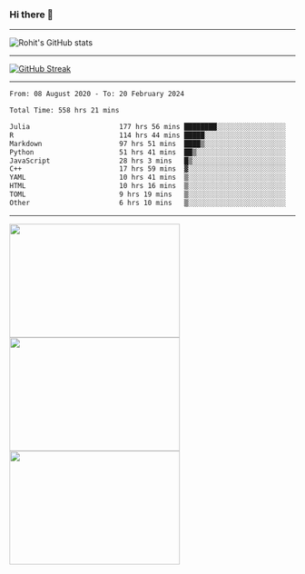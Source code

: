 ### Hi there 👋

<hr/>

![Rohit's GitHub stats](https://github-readme-stats.vercel.app/api?username=RohitRathore1&show_icons=true&theme=transparent)

<hr/>

[![GitHub Streak](http://github-readme-streak-stats.herokuapp.com?user=RohitRathore1&theme=dark&mode=weekly)](https://git.io/streak-stats)

<hr/>

<!--START_SECTION:waka-->

```txt
From: 08 August 2020 - To: 20 February 2024

Total Time: 558 hrs 21 mins

Julia                      177 hrs 56 mins ████████░░░░░░░░░░░░░░░░░   31.87 %
R                          114 hrs 44 mins █████░░░░░░░░░░░░░░░░░░░░   20.55 %
Markdown                   97 hrs 51 mins  ████▒░░░░░░░░░░░░░░░░░░░░   17.53 %
Python                     51 hrs 41 mins  ██▒░░░░░░░░░░░░░░░░░░░░░░   09.26 %
JavaScript                 28 hrs 3 mins   █▒░░░░░░░░░░░░░░░░░░░░░░░   05.03 %
C++                        17 hrs 59 mins  ▓░░░░░░░░░░░░░░░░░░░░░░░░   03.22 %
YAML                       10 hrs 41 mins  ▒░░░░░░░░░░░░░░░░░░░░░░░░   01.92 %
HTML                       10 hrs 16 mins  ▒░░░░░░░░░░░░░░░░░░░░░░░░   01.84 %
TOML                       9 hrs 19 mins   ▒░░░░░░░░░░░░░░░░░░░░░░░░   01.67 %
Other                      6 hrs 10 mins   ▒░░░░░░░░░░░░░░░░░░░░░░░░   01.11 %
```

<!--END_SECTION:waka-->

<hr/>

<p>
  <img src="https://wakatime.com/share/@TeAmp0is0N/0205e68a-e5ed-48bf-b870-3c94c1fa77d3.svg" width="300" height="200">
  <img src="https://wakatime.com/share/@TeAmp0is0N/3935ee43-08a3-493e-8b95-60c1f9204b15.svg" width="300" height="200">
  <img src="https://wakatime.com/share/@TeAmp0is0N/8717aacc-7340-44e0-abb1-987dc9823fcd.svg" width="300" height="200">
</p>




